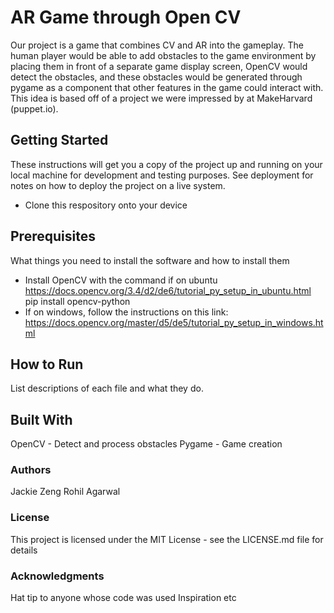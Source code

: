 # AR Game through Open CV

Our project is a game that combines CV and AR into the gameplay. The human player would be able to add obstacles to the game environment by placing them in front of a separate game display screen, OpenCV would detect the obstacles, and these obstacles would be generated through pygame as a component that other features in the game could interact with. This idea is based off of a project we were impressed by at MakeHarvard (puppet.io).

## Getting Started
These instructions will get you a copy of the project up and running on your local machine for development and testing purposes. See deployment for notes on how to deploy the project on a live system.
- Clone this respository onto your device

## Prerequisites
What things you need to install the software and how to install them
- Install OpenCV with the command if on ubuntu
https://docs.opencv.org/3.4/d2/de6/tutorial_py_setup_in_ubuntu.html
pip install opencv-python
- If on windows, follow the instructions on this link:
https://docs.opencv.org/master/d5/de5/tutorial_py_setup_in_windows.html

## How to Run

List descriptions of each file and what they do. 

## Built With
OpenCV - Detect and process obstacles
Pygame - Game creation

### Authors
Jackie Zeng
Rohil Agarwal

### License
This project is licensed under the MIT License - see the LICENSE.md file for details

### Acknowledgments
Hat tip to anyone whose code was used
Inspiration
etc
